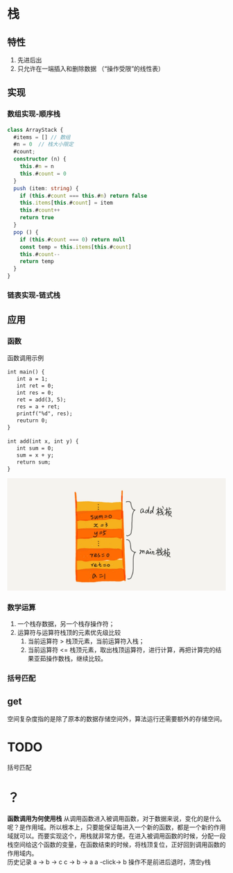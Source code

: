 # 栈

## 特性

1. 先进后出
2. 只允许在一端插入和删除数据 （“操作受限”的线性表）

## 实现

### 数组实现-顺序栈

```typescript
class ArrayStack {
  #items = [] // 数组
  #n = 0  // 栈大小限定
  #count;
  constructor (n) {
    this.#n = n
    this.#count = 0
  }
  push (item: string) {
    if (this.#count === this.#n) return false
    this.items[this.#count] = item
    this.#count++
    return true
  }
  pop () {
    if (this.#count === 0) return null
    const temp = this.items[this.#count]
    this.#count--
    return temp
  }
}
```

### 链表实现-链式栈

## 应用

### 函数

函数调用示例

```
int main() {
   int a = 1; 
   int ret = 0;
   int res = 0;
   ret = add(3, 5);
   res = a + ret;
   printf("%d", res);
   reuturn 0;
}

int add(int x, int y) {
   int sum = 0;
   sum = x + y;
   return sum;
}
```

![Alt text](./images/image.png)

### 数学运算

1. 一个栈存数据，另一个栈存操作符；
2. 运算符与运算符栈顶的元素优先级比较
   1. 当前运算符 > 栈顶元素，当前运算符入栈；
   2. 当前运算符 <= 栈顶元素，取出栈顶运算符，进行计算，再把计算完的结果亚茹操作数栈，继续比较。

### 括号匹配

## get

空间复杂度指的是除了原本的数据存储空间外，算法运行还需要额外的存储空间。

# TODO

括号匹配

# ？

**函数调用为何使用栈**
从调用函数进入被调用函数，对于数据来说，变化的是什么呢？是作用域。所以根本上，只要能保证每进入一个新的函数，都是一个新的作用域就可以。而要实现这个，用栈就非常方便。在进入被调用函数的时候，分配一段栈空间给这个函数的变量，在函数结束的时候，将栈顶复位，正好回到调用函数的作用域内。  
历史记录
a -> b -> c
c -> b -> a
a -click-> b
操作不是前进后退时，清空y栈
